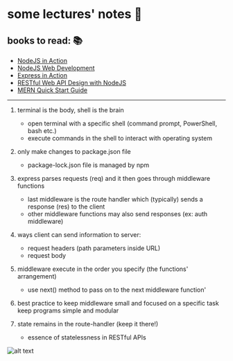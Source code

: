 # some lectures' notes 🍎

## books to read: 📚

- [NodeJS in Action](https://mcgill.on.worldcat.org/oclc/1005351411)
- [NodeJS Web Development](https://mcgill.on.worldcat.org/oclc/1202553125)
- [Express in Action](https://mcgill.on.worldcat.org/oclc/949043657)
- [RESTful Web API Design with NodeJS](https://mcgill.on.worldcat.org/oclc/1035516599)
- [MERN Quick Start Guide](https://mcgill.on.worldcat.org/oclc/1039697627)

---

1. terminal is the body, shell is the brain

   - open terminal with a specific shell (command prompt, PowerShell, bash etc.)
   - execute commands in the shell to interact with operating system

2. only make changes to package.json file

   - package-lock.json file is managed by npm

3. express parses requests (req) and it then goes through middleware functions
   - last middleware is the route handler which (typically) sends a response (res) to the client
   - other middleware functions may also send responses (ex: auth middleware)
4. ways client can send information to server:
   - request headers (path parameters inside URL)
   - request body
5. middleware execute in the order you specify (the functions' arrangement)
   - use next() method to pass on to the next middleware function'
6. best practice to keep middleware small and focused on a specific task
   keep programs simple and modular
7. state remains in the route-handler (keep it there!)

   - essence of statelessness in RESTful APIs

![alt text](https://2.bp.blogspot.com/-uKO-mWB5Lqk/UoA2kiedTmI/AAAAAAAABQM/I5WJDsdJskk/s1600/Cloud%2BModels.JPG)
